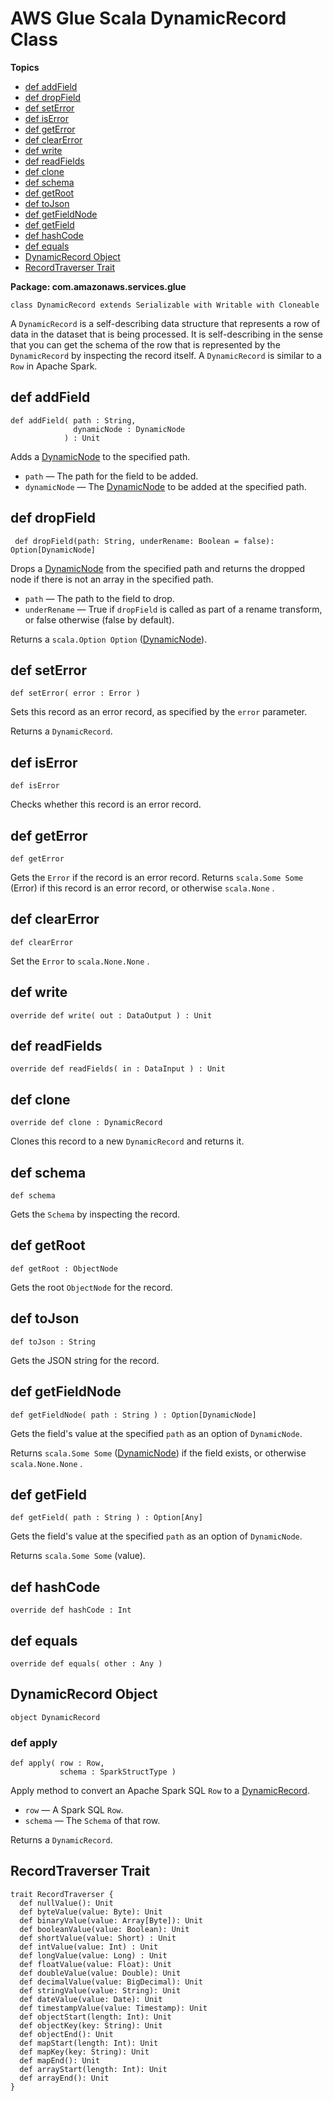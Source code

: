 # AWS Glue Scala DynamicRecord Class<a name="glue-etl-scala-apis-glue-dynamicrecord-class"></a>

**Topics**
+ [def addField](#glue-etl-scala-apis-glue-dynamicrecord-class-defs-addField)
+ [def dropField](#glue-etl-scala-apis-glue-dynamicrecord-class-defs-dropField)
+ [def setError](#glue-etl-scala-apis-glue-dynamicrecord-class-defs-setError)
+ [def isError](#glue-etl-scala-apis-glue-dynamicrecord-class-defs-isError)
+ [def getError](#glue-etl-scala-apis-glue-dynamicrecord-class-defs-getError)
+ [def clearError](#glue-etl-scala-apis-glue-dynamicrecord-class-defs-clearError)
+ [def write](#glue-etl-scala-apis-glue-dynamicrecord-class-defs-write)
+ [def readFields](#glue-etl-scala-apis-glue-dynamicrecord-class-defs-readFields)
+ [def clone](#glue-etl-scala-apis-glue-dynamicrecord-class-defs-clone)
+ [def schema](#glue-etl-scala-apis-glue-dynamicrecord-class-defs-schema)
+ [def getRoot](#glue-etl-scala-apis-glue-dynamicrecord-class-defs-getRoot)
+ [def toJson](#glue-etl-scala-apis-glue-dynamicrecord-class-defs-toJson)
+ [def getFieldNode](#glue-etl-scala-apis-glue-dynamicrecord-class-defs-getFieldNode)
+ [def getField](#glue-etl-scala-apis-glue-dynamicrecord-class-defs-getField)
+ [def hashCode](#glue-etl-scala-apis-glue-dynamicrecord-class-defs-hashCode)
+ [def equals](#glue-etl-scala-apis-glue-dynamicrecord-class-defs-equals)
+ [DynamicRecord Object](#glue-etl-scala-apis-glue-dynamicrecord-object)
+ [RecordTraverser Trait](#glue-etl-scala-apis-glue-recordtraverser-trait)

**Package: com\.amazonaws\.services\.glue**

```
class DynamicRecord extends Serializable with Writable with Cloneable
```

A `DynamicRecord` is a self\-describing data structure that represents a row of data in the dataset that is being processed\. It is self\-describing in the sense that you can get the schema of the row that is represented by the `DynamicRecord` by inspecting the record itself\. A `DynamicRecord` is similar to a `Row` in Apache Spark\.

## def addField<a name="glue-etl-scala-apis-glue-dynamicrecord-class-defs-addField"></a>

```
def addField( path : String,
              dynamicNode : DynamicNode
            ) : Unit
```

Adds a [DynamicNode](glue-etl-scala-apis-glue-types-dynamicnode.md) to the specified path\.
+ `path` — The path for the field to be added\.
+ `dynamicNode` — The [DynamicNode](glue-etl-scala-apis-glue-types-dynamicnode.md) to be added at the specified path\.

## def dropField<a name="glue-etl-scala-apis-glue-dynamicrecord-class-defs-dropField"></a>

```
 def dropField(path: String, underRename: Boolean = false): Option[DynamicNode]
```

Drops a [DynamicNode](glue-etl-scala-apis-glue-types-dynamicnode.md) from the specified path and returns the dropped node if there is not an array in the specified path\.
+ `path` — The path to the field to drop\.
+ `underRename` — True if `dropField` is called as part of a rename transform, or false otherwise \(false by default\)\.

Returns a `scala.Option Option` \([DynamicNode](glue-etl-scala-apis-glue-types-dynamicnode.md)\)\.

## def setError<a name="glue-etl-scala-apis-glue-dynamicrecord-class-defs-setError"></a>

```
def setError( error : Error )
```

Sets this record as an error record, as specified by the `error` parameter\.

Returns a `DynamicRecord`\.

## def isError<a name="glue-etl-scala-apis-glue-dynamicrecord-class-defs-isError"></a>

```
def isError
```

Checks whether this record is an error record\.

## def getError<a name="glue-etl-scala-apis-glue-dynamicrecord-class-defs-getError"></a>

```
def getError
```

Gets the `Error` if the record is an error record\. Returns `scala.Some Some` \(Error\) if this record is an error record, or otherwise `scala.None` \.

## def clearError<a name="glue-etl-scala-apis-glue-dynamicrecord-class-defs-clearError"></a>

```
def clearError
```

Set the `Error` to `scala.None.None` \.

## def write<a name="glue-etl-scala-apis-glue-dynamicrecord-class-defs-write"></a>

```
override def write( out : DataOutput ) : Unit 
```

## def readFields<a name="glue-etl-scala-apis-glue-dynamicrecord-class-defs-readFields"></a>

```
override def readFields( in : DataInput ) : Unit 
```

## def clone<a name="glue-etl-scala-apis-glue-dynamicrecord-class-defs-clone"></a>

```
override def clone : DynamicRecord 
```

Clones this record to a new `DynamicRecord` and returns it\.

## def schema<a name="glue-etl-scala-apis-glue-dynamicrecord-class-defs-schema"></a>

```
def schema
```

Gets the `Schema` by inspecting the record\.

## def getRoot<a name="glue-etl-scala-apis-glue-dynamicrecord-class-defs-getRoot"></a>

```
def getRoot : ObjectNode 
```

Gets the root `ObjectNode` for the record\.

## def toJson<a name="glue-etl-scala-apis-glue-dynamicrecord-class-defs-toJson"></a>

```
def toJson : String 
```

Gets the JSON string for the record\.

## def getFieldNode<a name="glue-etl-scala-apis-glue-dynamicrecord-class-defs-getFieldNode"></a>

```
def getFieldNode( path : String ) : Option[DynamicNode] 
```

Gets the field's value at the specified `path` as an option of `DynamicNode`\.

Returns `scala.Some Some` \([DynamicNode](glue-etl-scala-apis-glue-types-dynamicnode.md)\) if the field exists, or otherwise `scala.None.None` \.

## def getField<a name="glue-etl-scala-apis-glue-dynamicrecord-class-defs-getField"></a>

```
def getField( path : String ) : Option[Any] 
```

Gets the field's value at the specified `path` as an option of `DynamicNode`\.

Returns `scala.Some Some` \(value\)\.

## def hashCode<a name="glue-etl-scala-apis-glue-dynamicrecord-class-defs-hashCode"></a>

```
override def hashCode : Int 
```

## def equals<a name="glue-etl-scala-apis-glue-dynamicrecord-class-defs-equals"></a>

```
override def equals( other : Any )
```

## DynamicRecord Object<a name="glue-etl-scala-apis-glue-dynamicrecord-object"></a>

```
object DynamicRecord
```

### def apply<a name="glue-etl-scala-apis-glue-dynamicrecord-object-defs-apply"></a>

```
def apply( row : Row,
           schema : SparkStructType )
```

Apply method to convert an Apache Spark SQL `Row` to a [DynamicRecord](#glue-etl-scala-apis-glue-dynamicrecord-class)\.
+ `row` — A Spark SQL `Row`\.
+ `schema` — The `Schema` of that row\.

Returns a `DynamicRecord`\.

## RecordTraverser Trait<a name="glue-etl-scala-apis-glue-recordtraverser-trait"></a>

```
trait RecordTraverser {
  def nullValue(): Unit
  def byteValue(value: Byte): Unit
  def binaryValue(value: Array[Byte]): Unit
  def booleanValue(value: Boolean): Unit
  def shortValue(value: Short) : Unit
  def intValue(value: Int) : Unit
  def longValue(value: Long) : Unit
  def floatValue(value: Float): Unit
  def doubleValue(value: Double): Unit
  def decimalValue(value: BigDecimal): Unit
  def stringValue(value: String): Unit
  def dateValue(value: Date): Unit
  def timestampValue(value: Timestamp): Unit
  def objectStart(length: Int): Unit
  def objectKey(key: String): Unit
  def objectEnd(): Unit
  def mapStart(length: Int): Unit
  def mapKey(key: String): Unit
  def mapEnd(): Unit
  def arrayStart(length: Int): Unit
  def arrayEnd(): Unit
}
```